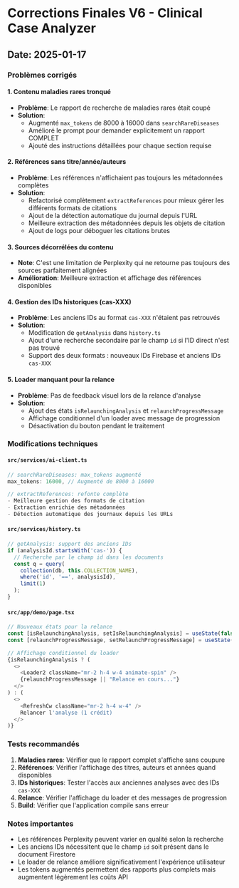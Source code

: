 # Corrections Finales V6 - Clinical Case Analyzer

## Date: 2025-01-17

### Problèmes corrigés

#### 1. Contenu maladies rares tronqué
- **Problème**: Le rapport de recherche de maladies rares était coupé
- **Solution**: 
  - Augmenté `max_tokens` de 8000 à 16000 dans `searchRareDiseases`
  - Amélioré le prompt pour demander explicitement un rapport COMPLET
  - Ajouté des instructions détaillées pour chaque section requise

#### 2. Références sans titre/année/auteurs
- **Problème**: Les références n'affichaient pas toujours les métadonnées complètes
- **Solution**: 
  - Refactorisé complètement `extractReferences` pour mieux gérer les différents formats de citations
  - Ajout de la détection automatique du journal depuis l'URL
  - Meilleure extraction des métadonnées depuis les objets de citation
  - Ajout de logs pour déboguer les citations brutes

#### 3. Sources décorrélées du contenu
- **Note**: C'est une limitation de Perplexity qui ne retourne pas toujours des sources parfaitement alignées
- **Amélioration**: Meilleure extraction et affichage des références disponibles

#### 4. Gestion des IDs historiques (cas-XXX)
- **Problème**: Les anciens IDs au format `cas-XXX` n'étaient pas retrouvés
- **Solution**: 
  - Modification de `getAnalysis` dans `history.ts`
  - Ajout d'une recherche secondaire par le champ `id` si l'ID direct n'est pas trouvé
  - Support des deux formats : nouveaux IDs Firebase et anciens IDs `cas-XXX`

#### 5. Loader manquant pour la relance
- **Problème**: Pas de feedback visuel lors de la relance d'analyse
- **Solution**: 
  - Ajout des états `isRelaunchingAnalysis` et `relaunchProgressMessage`
  - Affichage conditionnel d'un loader avec message de progression
  - Désactivation du bouton pendant le traitement

### Modifications techniques

#### `src/services/ai-client.ts`
```typescript
// searchRareDiseases: max_tokens augmenté
max_tokens: 16000, // Augmenté de 8000 à 16000

// extractReferences: refonte complète
- Meilleure gestion des formats de citation
- Extraction enrichie des métadonnées
- Détection automatique des journaux depuis les URLs
```

#### `src/services/history.ts`
```typescript
// getAnalysis: support des anciens IDs
if (analysisId.startsWith('cas-')) {
  // Recherche par le champ id dans les documents
  const q = query(
    collection(db, this.COLLECTION_NAME),
    where('id', '==', analysisId),
    limit(1)
  );
}
```

#### `src/app/demo/page.tsx`
```typescript
// Nouveaux états pour la relance
const [isRelaunchingAnalysis, setIsRelaunchingAnalysis] = useState(false)
const [relaunchProgressMessage, setRelaunchProgressMessage] = useState('')

// Affichage conditionnel du loader
{isRelaunchingAnalysis ? (
  <>
    <Loader2 className="mr-2 h-4 w-4 animate-spin" />
    {relaunchProgressMessage || "Relance en cours..."}
  </>
) : (
  <>
    <RefreshCw className="mr-2 h-4 w-4" />
    Relancer l'analyse (1 crédit)
  </>
)}
```

### Tests recommandés

1. **Maladies rares**: Vérifier que le rapport complet s'affiche sans coupure
2. **Références**: Vérifier l'affichage des titres, auteurs et années quand disponibles
3. **IDs historiques**: Tester l'accès aux anciennes analyses avec des IDs `cas-XXX`
4. **Relance**: Vérifier l'affichage du loader et des messages de progression
5. **Build**: Vérifier que l'application compile sans erreur

### Notes importantes

- Les références Perplexity peuvent varier en qualité selon la recherche
- Les anciens IDs nécessitent que le champ `id` soit présent dans le document Firestore
- Le loader de relance améliore significativement l'expérience utilisateur
- Les tokens augmentés permettent des rapports plus complets mais augmentent légèrement les coûts API 